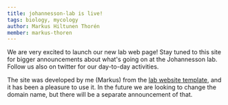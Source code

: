 ```yaml
---
title: johannesson-lab is live!
tags: biology, mycology
author: Markus Hiltunen Thorén
member: markus-thoren
---
```


We are very excited to launch our new lab web page! Stay tuned to this site for bigger announcements about what's going on at the Johannesson lab. Follow us also on twitter for our day-to-day activities.

The site was developed by me (Markus) from the [lab website template](https://github.com/greenelab/lab-website-template), and it has been a pleasure to use it. In the future we are looking to change the domain name, but there will be a separate announcement of that.
